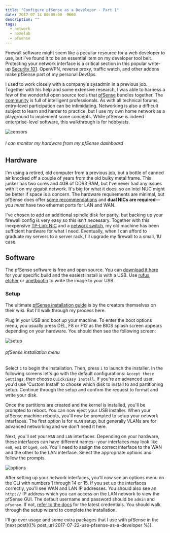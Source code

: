 ```yaml
---
title: "Configure pfSense as a Developer - Part 1"
date: 2017-07-14 00:00:00 -0600
description: ""
tags:
  - network
  - homelab
  - pfsense
---
```


Firewall software might seem like a peculiar resource for a web developer to use, but I've found it to be an essential item on my developer tool belt. Protecting your network interface is a critical section in this popular write-up [Security 101](https://github.com/forter/security-101-for-saas-startups/blob/english/security.md#antivirusfirewall). OpenVPN, reverse proxy, traffic watch, and other addons make pfSense part of my personal DevOps.

I used to work closely with a company's sysadmin in a previous job.
Together with his help and some extensive research, I was able to harness a few of the wonderful open source tools that [pfSense](https://www.pfsense.org/) bundles together.
The [community](https://forum.pfsense.org/) is full of intelligent professionals. As with all technical forums, entry-level participation can be intimidating. Networking is also a difficult subject to learn and harder to practice, but I use my own home network as a playground to implement some concepts. While pfSense is indeed enterprise-level software, this walkthrough is for hobbyists.

![censors](/images/pfsense1.png)

###### I can monitor my hardware from my pfSense dashboard

## Hardware

I'm using a retired, old computer from a previous job, but a bottle of canned air knocked off a couple of years from the old bulky metal frame.
This junker has two cores and 4GB of DDR3 RAM, but I've never had any issues with it on my gigabit network.
It's big for what it does, so an Intel NUC might be better if space is a concern. The hardware requirements are minimal, but pfSense does offer [some recommendations](https://www.pfsense.org/hardware/#requirements) and **dual NICs are required**&mdash;you _must_ have two ethernet ports for LAN and WAN.

I've chosen to add an additional spindle disk for parity, but backing up your firewall config is very easy so this isn't necessary.
Together with this inexpensive [TP-Link NIC](https://www.amazon.com/gp/product/B003CFATNI/ref=oh_aui_search_detailpage?ie=UTF8&psc=1) and a [network switch](https://www.amazon.com/NETGEAR-GS105NA-Ethernet-Replacement-Unmanaged/dp/B0000BVYT3/), my old machine has been sufficient hardware for what I need.
Eventually, when I can afford to graduate my servers to a server rack, I'll upgrade my firewall to a small, 1U case.

## Software

The pfSense software is free and open source. You can [download it here](https://pfsense.org/download/) for your specific build and the easiest install is with a USB. Use [rufus](https://rufus.akeo.ie/), [etcher](https://github.com/resin-io/etcher/) or [unetbootin](http://unetbootin.github.io/) to write the image to your USB.

### Setup

The ultimate [pfSense installation guide](https://doc.pfsense.org/index.php/Installing_pfSense) is by the creators themselves on their wiki. But I'll walk through my process here.

Plug in your USB and boot up your machine. To enter the boot options menu, you usually press DEL, F8 or F12 as the BIOS splash screen appears depending on your hardware. You should then see the following screen:

![setup](/images/pfsense2.jpg)

###### pfSense installation menu

Select `1` to begin the installation.
Then, press `i` to launch the installer. In the following screens let's go with the default configurations: `Accept these Settings`, then choose `Quick/Easy Install`.
If you're an advanced user, you'd use 'Custom Install' to choose which disk to install to and partitioning setup.
Continue through the setup and confirm the request to format and write your disk.

Once the partitions are created and the kernel is installed, you'll be prompted to reboot.
You can now eject your USB installer. When your pfSense machine reboots, you'll now be prompted to setup your network interfaces.
The first option is for `VLAN` setup, but generally VLANs are for advanced networking and we don't need it here.

Next, you'll set your `WAN` and `LAN` interfaces.
Depending on your hardware, these interfaces can have different names--your interfaces may look like `em0`, `em1` or `bge0`, `ce0`.
You'll need to assign the correct interface to the WAN and the other to the LAN interface.
Select the appropriate options and follow the prompts.

![options](/images/pfsense3.jpg)

After setting up your network interfaces, you'll now see an options menu on the CLI with numbers 1 through 14 or 15.
If you set up the interfaces correctly, you'll see WAN and LAN IP addresses.
You should also see an `http://` IP address which you can access on the LAN network to view the pfSense GUI.
The default username and password should be `admin` and `pfsense`. If not, [refer to the docs](https://doc.pfsense.org/index.php/Installing_pfSense) for the latest credentials.
You should walk through the setup wizard to complete the installation.

I'll go over usage and some extra packages that I use with pfSense in the [next post]({% post_url 2017-07-22-use-pfsense-as-a-developer %}).
